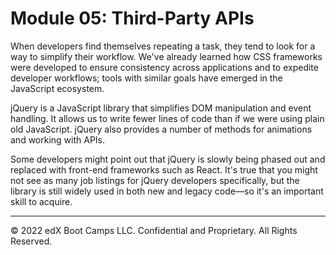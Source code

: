 # Module 05: Third-Party APIs
When developers find themselves repeating a task, they tend to look for a way to simplify their workflow. We've already learned how CSS frameworks were developed to ensure consistency across applications and to expedite developer workflows; tools with similar goals have emerged in the JavaScript ecosystem.

jQuery is a JavaScript library that simplifies DOM manipulation and event handling. It allows us to write fewer lines of code than if we were using plain old JavaScript. jQuery also provides a number of methods for animations and working with APIs.

Some developers might point out that jQuery is slowly being phased out and replaced with front-end frameworks such as React. It's true that you might not see as many job listings for jQuery developers specifically, but the library is still widely used in both new and legacy code—so it's an important skill to acquire.

---
© 2022 edX Boot Camps LLC. Confidential and Proprietary. All Rights Reserved.
